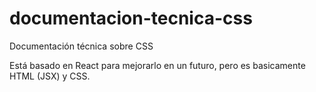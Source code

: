 # documentacion-tecnica-css
Documentación técnica sobre CSS

Está basado en React para mejorarlo en un futuro, pero es basicamente HTML (JSX) y CSS. 
